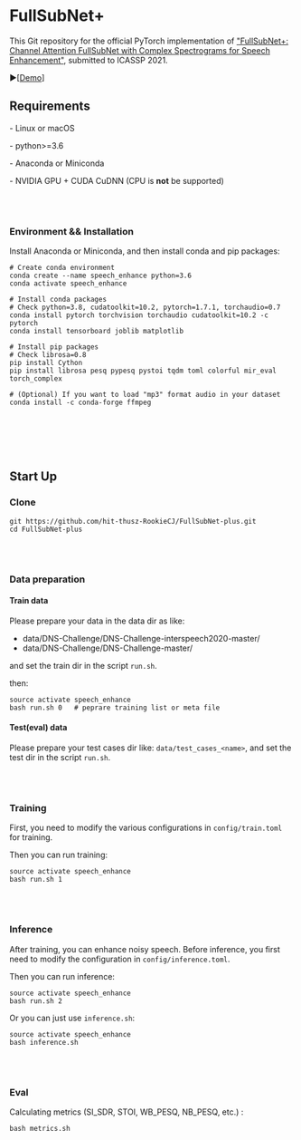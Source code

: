 # FullSubNet+

This Git repository for the official PyTorch implementation of ["FullSubNet+: Channel Attention FullSubNet with Complex Spectrograms for Speech Enhancement"](),  submitted to ICASSP 2021.

▶[[Demo](https://hit-thusz-rookiecj.github.io/fullsubnet-plus.github.io/)]



## Requirements

\- Linux or macOS 

\- python>=3.6

\- Anaconda or Miniconda

\- NVIDIA GPU + CUDA CuDNN (CPU is **not** be supported)

 <br/><br/>

### Environment && Installation

Install Anaconda or Miniconda, and then install conda and pip packages:

```shell
# Create conda environment
conda create --name speech_enhance python=3.6
conda activate speech_enhance

# Install conda packages
# Check python=3.8, cudatoolkit=10.2, pytorch=1.7.1, torchaudio=0.7
conda install pytorch torchvision torchaudio cudatoolkit=10.2 -c pytorch
conda install tensorboard joblib matplotlib

# Install pip packages
# Check librosa=0.8
pip install Cython
pip install librosa pesq pypesq pystoi tqdm toml colorful mir_eval torch_complex

# (Optional) If you want to load "mp3" format audio in your dataset
conda install -c conda-forge ffmpeg
```

<br/><br/><br/><br/> 

## Start Up

### Clone

```shell
git https://github.com/hit-thusz-RookieCJ/FullSubNet-plus.git
cd FullSubNet-plus
```

<br/><br/>

### Data preparation

#### Train data

Please prepare your data in the data dir as like:

- data/DNS-Challenge/DNS-Challenge-interspeech2020-master/
- data/DNS-Challenge/DNS-Challenge-master/

and set the train dir in the script `run.sh`.

then:

```shell
source activate speech_enhance
bash run.sh 0   # peprare training list or meta file
```

#### Test(eval) data

Please prepare your test cases dir like: `data/test_cases_<name>`, and set the test dir in the script `run.sh`.

<br/><br/>

### Training

First, you need to modify the various configurations in `config/train.toml` for training.

Then you can run training:

```shell
source activate speech_enhance
bash run.sh 1   
```

<br/><br/>

### Inference

After training, you can enhance noisy speech.  Before inference, you first need to modify the configuration in `config/inference.toml`.

Then you can run inference:

```shell
source activate speech_enhance
bash run.sh 2
```

Or you can just use `inference.sh`:

```shell
source activate speech_enhance
bash inference.sh
```

<br/><br/>

### Eval

Calculating metrics (SI_SDR, STOI, WB_PESQ, NB_PESQ, etc.) :

```shell
bash metrics.sh
```

